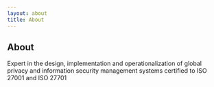 ```yaml
---
layout: about
title: About
---
```


## About
Expert in the design, implementation and operationalization of global privacy and information security management systems certified to ISO 27001 and ISO 27701
